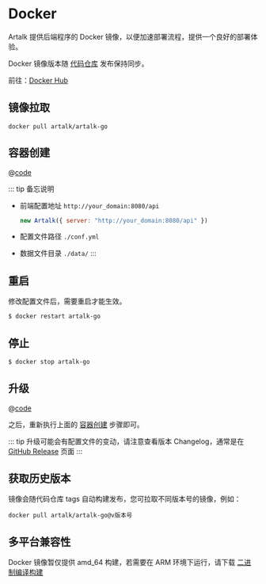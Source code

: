# Docker

Artalk 提供后端程序的 Docker 镜像，以便加速部署流程，提供一个良好的部署体验。

Docker 镜像版本随 [代码仓库](https://github.com/ArtalkJS/ArtalkGo/releases) 发布保持同步。

前往：[Docker Hub](https://hub.docker.com/r/artalk/artalk-go)

## 镜像拉取

`docker pull artalk/artalk-go`

## 容器创建

@[code](../../code/quick-start/docker.sh)

::: tip 备忘说明

- 前端配置地址 `http://your_domain:8080/api`

    ```js
    new Artalk({ server: "http://your_domain:8080/api" })
    ```

- 配置文件路径 `./conf.yml`
- 数据文件目录 `./data/`
:::

## 重启

修改配置文件后，需要重启才能生效。

```sh
$ docker restart artalk-go
```

## 停止

```sh
$ docker stop artalk-go
```

## 升级

@[code](../../code/docker/update.sh)

之后，重新执行上面的 [容器创建](#容器创建) 步骤即可。

::: tip
升级可能会有配置文件的变动，请注意查看版本 Changelog，通常是在 [GitHub Release](https://github.com/ArtalkJS/ArtalkGo/releases) 页面
:::


## 获取历史版本

镜像会随代码仓库 tags 自动构建发布，您可拉取不同版本号的镜像，例如：

`docker pull artalk/artalk-go@v版本号`

## 多平台兼容性

Docker 镜像暂仅提供 amd_64 构建，若需要在 ARM 环境下运行，请下载 [二进制编译构建](/guide/backend/install.html)
